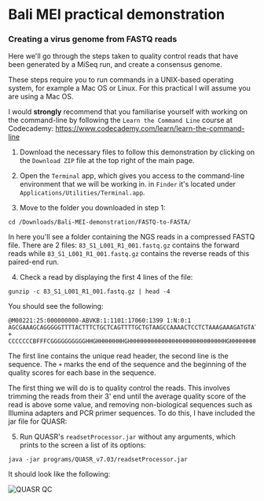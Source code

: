 # Bali MEI practical demonstration

### Creating a virus genome from FASTQ reads

Here we'll go through the steps taken to quality control reads that have been generated by a MiSeq run, and create a consensus genome.

These steps require you to run commands in a UNIX-based operating system, for example a Mac OS or Linux. For this practical I will assume you are using a Mac OS.

I would **strongly** recommend that you familiarise yourself with working on the command-line by following the `Learn the Command Line` course at Codecademy: https://www.codecademy.com/learn/learn-the-command-line

1. Download the necessary files to follow this demonstration by clicking on the `Download ZIP` file at the top right of the main page.

2. Open the `Terminal` app, which gives you access to the command-line environment that we will be working in. in `Finder` it's located under `Applications/Utilities/Terminal.app`.

3. Move to the folder you downloaded in step 1:

  `cd /Downloads/Bali-MEI-demonstration/FASTQ-to-FASTA/`

  In here you'll see a folder containing the NGS reads in a compressed FASTQ file. There are 2 files: `83_S1_L001_R1_001.fastq.gz` contains the forward reads while `83_S1_L001_R1_001.fastq.gz` contains the reverse reads of this paired-end run.

4. Check a read by displaying the first 4 lines of the file:

  `gunzip -c 83_S1_L001_R1_001.fastq.gz | head -4`

  You should see the following:

  ```
  @M00221:25:000000000-ABVKB:1:1101:17060:1399 1:N:0:1
  AGCGAAAGCAGGGGGTTTTACTTTCTGCTCAGTTTTGCTGTAAGCCAAAACTCCTCTAAAGAAAGATGTATATGAAAGAAGGAAGAGATAGAAAGGCTGAGAACTACCAAGGCTAAAACTTCCCTGATCCTATAACCTCAAACACAAACAG
  +
  CCCCCCCBFFFCGGGGGGGGGGHHGHHHHHHHHGHHHHHHHHHHHHHHHHHHHHHHHHHHHHGHHHHHHHHHHHHHHHHHHHHHHHHHGHHHHHHEGHGHHHHHFHHHHHHFHHHHHHHHHHHHHHHHGHHHHHHHHHHHHHHHHHGHHHE
  ```

  The first line contains the unique read header, the second line is the sequence. The `+` marks the end of the sequence and the beginning of the quality scores for each base in the sequence.

  The first thing we will do is to quality control the reads. This involves trimming the reads from their 3' end until the average quality score of the read is above some value, and removing non-biological sequences such as Illumina adapters and PCR primer sequences. To do this, I have included the jar file for QUASR:

5. Run QUASR's `readsetProcessor.jar` without any arguments, which prints to the screen a list of its options:

  `java -jar programs/QUASR_v7.03/readsetProcessor.jar`

  It should look like the following:

  ![QUASR QC](https://github.com/simonjwatson/Bali-MEI-demonstration/tree/master/FASTQ-to-FASTA/img/QUASR.png)
